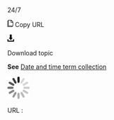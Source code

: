 # 

24/7

![Copy URL](media/twenty-four-seven/Copy.png)
Copy URL

![Download](media/twenty-four-seven/Download.png)

Download topic

**See** [Date and time term collection](https://worldready.cloudapp.net/Styleguide/Read?id=2700&topicid=27390)

![In progress](media/twenty-four-seven/activity-large.gif)

URL :
